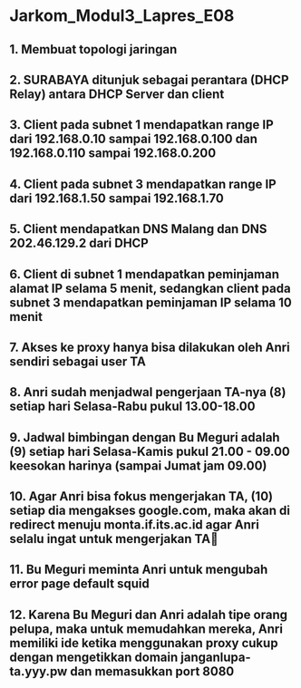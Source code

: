 # Jarkom_Modul3_Lapres_E08

## 1. Membuat topologi jaringan

## 2. SURABAYA ditunjuk sebagai perantara (DHCP Relay) antara DHCP Server dan client

## 3. Client pada subnet 1 mendapatkan range IP dari 192.168.0.10 sampai 192.168.0.100 dan 192.168.0.110 sampai 192.168.0.200

## 4. Client pada subnet 3 mendapatkan range IP dari 192.168.1.50 sampai 192.168.1.70

## 5. Client mendapatkan DNS Malang dan DNS 202.46.129.2 dari DHCP

## 6. Client di subnet 1 mendapatkan peminjaman alamat IP selama 5 menit, sedangkan client pada subnet 3 mendapatkan peminjaman IP selama 10 menit

## 7. Akses ke proxy hanya bisa dilakukan oleh Anri sendiri sebagai user TA

## 8. Anri sudah menjadwal pengerjaan TA-nya (8) setiap hari Selasa-Rabu pukul 13.00-18.00

## 9. Jadwal bimbingan dengan Bu Meguri adalah (9) setiap hari Selasa-Kamis pukul 21.00 - 09.00 keesokan harinya (sampai Jumat jam 09.00)

## 10. Agar Anri bisa fokus mengerjakan TA, (10) setiap dia mengakses google.com, maka akan di redirect menuju monta.if.its.ac.id agar Anri selalu ingat untuk mengerjakan TA🙂

## 11. Bu Meguri meminta Anri untuk mengubah error page default squid

## 12. Karena Bu Meguri dan Anri adalah tipe orang pelupa, maka untuk memudahkan mereka, Anri memiliki ide ketika menggunakan proxy cukup dengan mengetikkan domain janganlupa-ta.yyy.pw dan memasukkan port 8080
